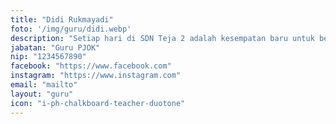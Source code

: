 ```yaml
---
title: "Didi Rukmayadi"
foto: '/img/guru/didi.webp'
description: "Setiap hari di SDN Teja 2 adalah kesempatan baru untuk belajar, berkembang, dan bersinar bersama."
jabatan: "Guru PJOK"
nip: "1234567890"
facebook: "https://www.facebook.com"
instagram: "https://www.instagram.com"
email: "mailto"
layout: "guru"
icon: "i-ph-chalkboard-teacher-duotone"
---
```

